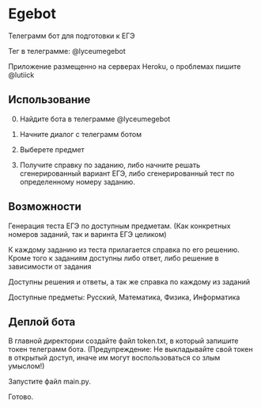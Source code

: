 # Egebot

Телеграмм бот для подготовки к ЕГЭ

Тег в телеграмме: @lyceumegebot

Приложение размещенно на серверах Heroku, о проблемах пишите @lutiick
## Использование 

0. Найдите бота в телеграмме @lyceumegebot

1. Начните диалог с телеграмм ботом

2. Выберете предмет

3. Получите справку по заданию, либо начните решать сгенерированный вариант ЕГЭ, либо сгенерированный тест по определенному номеру заданию.

## Возможности

Генерация теста ЕГЭ по доступным предметам. (Как конкретных номеров заданий, так и варинта ЕГЭ целиком)

К каждому заданию из теста прилагается справка по его решению. Кроме того к заданиям доступны либо ответ, либо решение в зависимости от задания

Доступны решения и ответы, а так же справка по каждому из заданий

Доступные предметы: Русский, Математика, Физика, Информатика

## Деплой бота
В главной директории создайте файл token.txt, в который запишите токен телеграмм бота.
(Предупреждение: Не выкладывайте свой токен в открытый доступ, иначе им могут воспользоваться со злым умыслом!)

Запустите файл main.py.

Готово.
